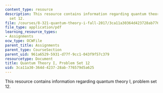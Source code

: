 ```yaml
---
content_type: resource
description: This resource contains information regarding quantum theory I, problem
  set 12.
file: /courses/8-321-quantum-theory-i-fall-2017/3ca11a30364d423728ab776579d5a625_MIT8_321F17_Pset12.pdf
file_type: application/pdf
learning_resource_types:
- Assignments
ocw_type: OCWFile
parent_title: Assignments
parent_type: CourseSection
parent_uid: 961a6529-5931-d77f-9cc1-043f9f57c379
resourcetype: Document
title: Quantum Theory I, Problem Set 12
uid: 3ca11a30-364d-4237-28ab-776579d5a625
---
```

This resource contains information regarding quantum theory I, problem set 12.


